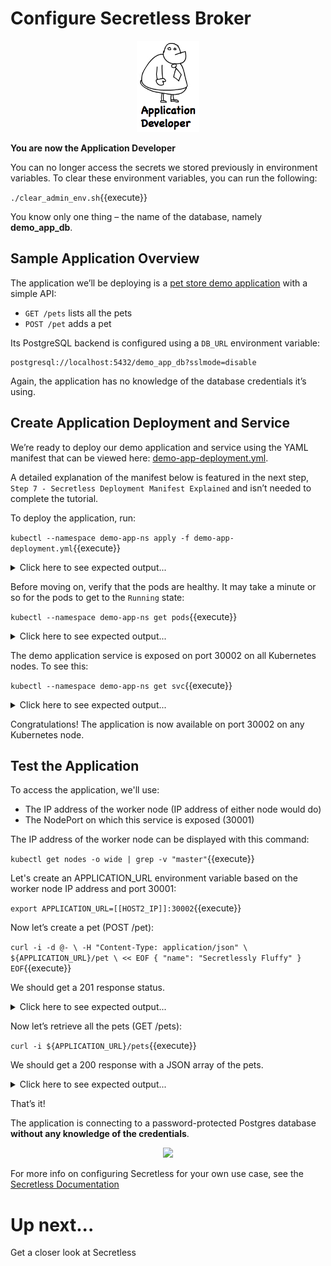 # Configure Secretless Broker

<p align="center">
  <img src="assets/application_developer.jpg">
</p>

**You are now the Application Developer**

You can no longer access the secrets we stored previously in environment variables. To clear these environment variables, you can run the following:

`./clear_admin_env.sh`{{execute}}

You know only one thing – the name of the database, namely **demo_app_db**.

## Sample Application Overview

The application we’ll be deploying is a [pet store demo application](https://github.com/conjurdemos/pet-store-demo) with a simple API:

* `GET /pets` lists all the pets
* `POST /pet` adds a pet

Its PostgreSQL backend is configured using a `DB_URL` environment variable:

```
postgresql://localhost:5432/demo_app_db?sslmode=disable
```

Again, the application has no knowledge of the database credentials it’s using.

## Create Application Deployment and Service

We’re ready to deploy our demo application and service using the YAML manifest that can be viewed here: [demo-app-deployment.yml](demo-app-deployment.yml).

A detailed explanation of the manifest below is featured in the next step, `Step 7 - Secretless Deployment Manifest Explained` and isn’t needed to complete the tutorial.

To deploy the application, run:

`kubectl --namespace demo-app-ns apply -f demo-app-deployment.yml`{{execute}}

<details>
  <summary>Click here to see expected output...</summary>

  ```
deployment.apps/demo-application created
service/demo-application created
  ```
</details>

Before moving on, verify that the pods are healthy. It may take a minute or so for the pods to get to the `Running` state:

`kubectl --namespace demo-app-ns get pods`{{execute}}

<details>
  <summary>Click here to see expected output...</summary>

  ```
NAME                                READY   STATUS    RESTARTS   AGE
demo-application-5df4dc5b87-k6r4m   2/2     Running   1          26s
demo-application-5df4dc5b87-w7zj6   2/2     Running   1          26s
demo-application-5df4dc5b87-zffpd   2/2     Running   1          26s
  ```
</details>

The demo application service is exposed on port 30002 on all Kubernetes nodes.
To see this:

`kubectl --namespace demo-app-ns get svc`{{execute}}

<details>
  <summary>Click here to see expected output...</summary>

  ```
NAME               TYPE       CLUSTER-IP     EXTERNAL-IP   PORT(S)          AGE
demo-application   NodePort   10.96.100.50   <none>        8080:30002/TCP   81s
  ```
</details>

Congratulations!
The application is now available on port 30002 on any Kubernetes node.

## Test the Application

To access the application, we'll use:
* The IP address of the worker node (IP address of either node would do)
* The NodePort on which this service is exposed (30001)

The IP address of the worker node can be displayed with this command:

`kubectl get nodes -o wide | grep -v "master"`{{execute}}

Let's create an APPLICATION_URL environment variable based on the worker node IP address and port 30001:

`export APPLICATION_URL=[[HOST2_IP]]:30002`{{execute}}

Now let’s create a pet (POST /pet):

`curl -i -d @- \
 -H "Content-Type: application/json" \
 ${APPLICATION_URL}/pet \
 << EOF
{
   "name": "Secretlessly Fluffy"
}
EOF`{{execute}}

We should get a 201 response status.  

<details>
  <summary>Click here to see expected output...</summary>

  ```
HTTP/1.1 201
Location: http://[[HOST2_IP]].100:30002/pet/1
Content-Length: 0
Date: Mon, 18 Feb 2020 11:56:27 GMT
  ```
</details>

Now let’s retrieve all the pets (GET /pets):

`curl -i ${APPLICATION_URL}/pets`{{execute}}

We should get a 200 response with a JSON array of the pets.

<details>
  <summary>Click here to see expected output...</summary>

  ```
HTTP/1.1 200
Content-Type: application/json;charset=UTF-8
Transfer-Encoding: chunked
Date: Mon, 18 Feb 2020 11:58:36 GMT

[{"id":1,"name":"Secretlessly Fluffy"}]
  ```
</details>

That’s it!

The application is connecting to a password-protected Postgres database **without any knowledge of the credentials**.

<p align="center">
  <img src="https://secretless.io/img/its_magic.jpg">
</p>

For more info on configuring Secretless for your own use case, see the [Secretless Documentation](https://docs.secretless.io/Latest/en/Content/Overview/scl_how_it_works.htm)

# Up next...

Get a closer look at Secretless
